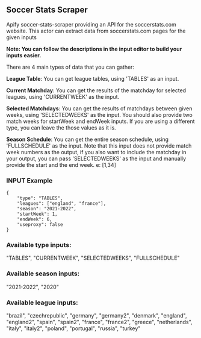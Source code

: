 
## Soccer Stats Scraper

Apify soccer-stats-scraper providing an API for the soccerstats.com website. This actor can extract data from soccerstats.com pages for the given inputs

**Note: You can follow the descriptions in the input editor to build your inputs easier.** 

There are 4 main types of data that you can gather: 

**League Table**: You can get league tables, using 'TABLES' as an input.

**Current Matchday**: You can get the results of the matchday for selected leagues, using 'CURRENTWEEK' as the input.

**Selected Matchdays**: You can get the results of matchdays between given weeks, using 'SELECTEDWEEKS' as the input. You should also provide two match weeks for startWeek and endWeek inputs. If you are using a different type, you can leave the those values as it is.

**Season Schedule**: You can get the entire season schedule, using 'FULLSCHEDULE' as the input. Note that this input does not provide match week numbers as the output, if you also want to include the matchday in your output, you can pass 'SELECTEDWEEKS' as the input and manually provide the start and the end week. e: [1,34]

### INPUT Example

```
{ 
    "type": "TABLES",
    "leagues": ["england", "france"],
    "season": "2021-2022",
    "startWeek": 1,
    "endWeek": 6,
    "useproxy": false
}
```

### Available type inputs:
"TABLES", "CURRENTWEEK", "SELECTEDWEEKS", "FULLSCHEDULE"

### Available season inputs:
 
"2021-2022", "2020"

 ### Available league inputs:

"brazil", "czechrepublic", "germany", "germany2", "denmark", "england", "england2", "spain", "spain2", "france", "france2", "greece", "netherlands", "italy", "italy2", "poland", "portugal", "russia", "turkey"